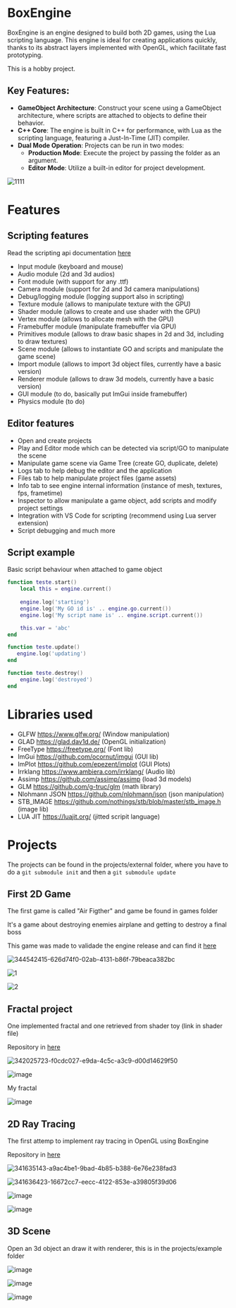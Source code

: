 # BoxEngine

BoxEngine is an engine designed to build both 2D games, using the Lua scripting language. This engine is ideal for creating applications quickly, thanks to its abstract layers implemented with OpenGL, which facilitate fast prototyping.

This is a hobby project.

## Key Features:
- **GameObject Architecture**: Construct your scene using a GameObject architecture, where scripts are attached to objects to define their behavior.
- **C++ Core**: The engine is built in C++ for performance, with Lua as the scripting language, featuring a Just-In-Time (JIT) compiler.
- **Dual Mode Operation**: Projects can be run in two modes:
  - **Production Mode**: Execute the project by passing the folder as an argument.
  - **Editor Mode**: Utilize a built-in editor for project development.

![1111](https://github.com/RodrigoPAml/BoxEngine/assets/41243039/8e9192d2-7751-4779-baf3-bd6174620dfa)

# Features

## Scripting features

Read the scripting api documentation [here](https://github.com/RodrigoPAml/BoxEngine/blob/main/docs/api.md)

* Input module (keyboard and mouse)
* Audio module (2d and 3d audios)
* Font module (with support for any .ttf)
* Camera module (support for 2d and 3d camera manipulations)
* Debug/logging module (logging support also in scripting)
* Texture module (allows to manipulate texture with the GPU)
* Shader module (allows to create and use shader with the GPU)
* Vertex module (allows to allocate mesh with the GPU)
* Framebuffer module (manipulate framebuffer via GPU)
* Primitives module (allows to draw basic shapes in 2d and 3d, including to draw textures)
* Scene module (allows to instantiate GO and scripts and manipulate the game scene)
* Import module (allows to import 3d object files, currently have a basic version)
* Renderer module (allows to draw 3d models, currently have a basic version)
* GUI module (to do, basically put ImGui inside framebuffer)
* Physics module (to do)

## Editor features

* Open and create projects
* Play and Editor mode which can be detected via script/GO to manipulate the scene
* Manipulate game scene via Game Tree (create GO, duplicate, delete)
* Logs tab to help debug the editor and the application
* Files tab to help manipulate project files (game assets)
* Info tab to see engine internal information (instance of mesh, textures, fps, frametime)
* Inspector to allow manipulate a game object, add scripts and modify project settings 
* Integration with VS Code for scripting (recommend using Lua server extension)
* Script debugging and much more

## Script example

Basic script behaviour when attached to game object

```lua
function teste.start()
    local this = engine.current()
   
    engine.log('starting')
    engine.log('My GO id is' .. engine.go.current())
    engine.log('My script name is' .. engine.script.current())

    this.var = 'abc'
end

function teste.update()
   engine.log('updating')
end

function teste.destroy()
    engine.log('destroyed')
end
```

# Libraries used

* GLFW https://www.glfw.org/ (Window manipulation)
* GLAD https://glad.dav1d.de/ (OpenGL initialization)
* FreeType https://freetype.org/ (Font lib)
* ImGui https://github.com/ocornut/imgui (GUI lib)
* ImPlot https://github.com/epezent/implot (GUI Plots)
* Irrklang https://www.ambiera.com/irrklang/ (Audio lib)
* Assimp https://github.com/assimp/assimp (load 3d models)
* GLM https://github.com/g-truc/glm (math library)
* Nlohmann JSON https://github.com/nlohmann/json (json manipulation)
* STB_IMAGE https://github.com/nothings/stb/blob/master/stb_image.h (image lib)
* LUA JIT https://luajit.org/ (jitted scripit language) 

# Projects

The projects can be found in the projects/external folder, where you have to do a ```git submodule init``` and then a ```git submodule update```

## First 2D Game

The first game is called "Air Figther" and game be found in games folder

It's a game about destroying enemies airplane and getting to destroy a final boss

This game was made to validade the engine release and can find it [here](https://github.com/RodrigoPAml/AirFighter)

![344542415-626d74f0-02ab-4131-b86f-79beaca382bc](https://github.com/RodrigoPAml/BoxEngine/assets/41243039/886f40af-5dce-4d8f-a22c-eda48c7272a5)

![1](https://github.com/RodrigoPAml/BoxEngine/assets/41243039/13caab37-b00e-419d-be03-69e44108b269)

![2](https://github.com/RodrigoPAml/BoxEngine/assets/41243039/051d48c1-22e7-407a-9e16-b421f5f43b9c)

## Fractal project

One implemented fractal and one retrieved from shader toy (link in shader file)

Repository in [here](https://github.com/RodrigoPAml/MandelbrotFractal)

![342025723-f0cdc027-e9da-4c5c-a3c9-d00d14629f50](https://github.com/RodrigoPAml/BoxEngine/assets/41243039/353a5824-6ead-4a61-a371-59b565dafaa6)

![image](https://github.com/RodrigoPAml/BoxEngine/assets/41243039/b17b1fe9-c4b1-42d4-8a97-e17d224e339d)

My fractal

![image](https://github.com/RodrigoPAml/BoxEngine/assets/41243039/8baca372-0148-4342-9be8-33c5525ec58a)

## 2D Ray Tracing

The first attemp to implement ray tracing in OpenGL using BoxEngine

Repository in [here](https://github.com/RodrigoPAml/RayTracer2D)

![341635143-a9ac4be1-9bad-4b85-b388-6e76e238fad3](https://github.com/RodrigoPAml/BoxEngine/assets/41243039/9e0d3a39-c9f6-48ad-87c5-33e688d51bb4)

![341636423-16672cc7-eecc-4122-853e-a39805f39d06](https://github.com/RodrigoPAml/BoxEngine/assets/41243039/3af881f3-ab18-4932-9a24-c322107aa7e9)

![image](https://github.com/RodrigoPAml/BoxEngine/assets/41243039/9aa1bf2f-e6f2-4be2-8def-2f60422ab165)

![image](https://github.com/RodrigoPAml/BoxEngine/assets/41243039/9fde6875-9403-4905-b1ce-dd26ae086da1)

## 3D Scene

Open an 3d object an draw it with renderer, this is in the projects/example folder

![image](https://github.com/RodrigoPAml/BoxEngine/assets/41243039/07b75cc4-aba1-4a98-867f-966723d3260b)

![image](https://github.com/RodrigoPAml/BoxEngine/assets/41243039/7432d2b5-7668-4091-81fb-5f6ddd405722)

![image](https://github.com/RodrigoPAml/BoxEngine/assets/41243039/c7d1a849-4961-4036-87f7-e98db5d4b2dc)





